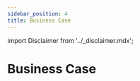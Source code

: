 ```yaml
---
sidebar_position: 4
title: Business Case
---
```


import Disclaimer from '../\_disclaimer.mdx';

<Disclaimer />


# Business Case
